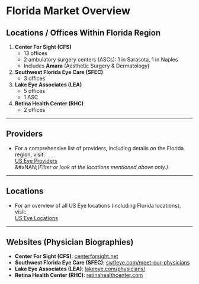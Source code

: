 # Florida Market Overview

## Locations / Offices Within Florida Region

1. **Center For Sight (CFS)**
   * 13 offices
   * 2 ambulatory surgery centers (ASCs): 1 in Sarasota, 1 in Naples
   * Includes **Amara** (Aesthetic Surgery & Dermatology)
2. **Southwest Florida Eye Care (SFEC)**
   * 3 offices
3. **Lake Eye Associates (LEA)**
   * 5 offices
   * 1 ASC
4. **Retina Health Center (RHC)**
   * 2 offices

***

## Providers

* For a comprehensive list of providers, including details on the Florida region, visit:\
  [US Eye Providers](https://useye.com/us-eye-providers/)\
  &#xNAN;_(Filter or look at the locations mentioned above only.)_

***

## Locations

* For an overview of all US Eye locations (including Florida locations), visit:\
  [US Eye Locations](https://useye.com/us-eye-locations/)

***

## Websites (Physician Biographies)

* **Center For Sight (CFS)**: [centerforsight.net](https://centerforsight.net/)
* **Southwest Florida Eye Care (SFEC)**: [swfleye.com/meet-our-physicians](https://www.swfleye.com/meet-our-physicians)
* **Lake Eye Associates (LEA)**: [lakeeye.com/physicians/](https://lakeeye.com/physicians/)
* **Retina Health Center (RHC)**: [retinahealthcenter.com](https://www.retinahealthcenter.com/)
